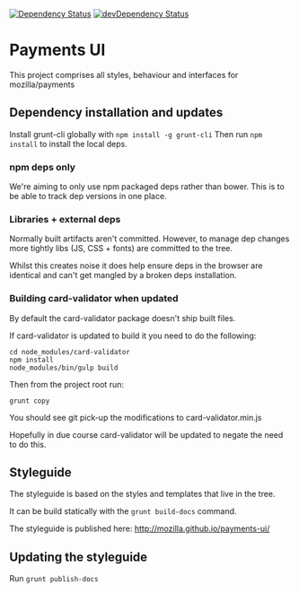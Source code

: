[![Dependency Status](https://david-dm.org/mozilla/payments-ui.svg)](https://david-dm.org/mozilla/payments-ui)
[![devDependency Status](https://david-dm.org/mozilla/payments-ui/dev-status.svg)](https://david-dm.org/mozilla/payments-ui#info=devDependencies)

# Payments UI

This project comprises all styles, behaviour and interfaces for mozilla/payments

## Dependency installation and updates

Install grunt-cli globally with `npm install -g grunt-cli`
Then run `npm install` to install the local deps.

### npm deps only

We're aiming to only use npm packaged deps rather than bower. This is to be able to
track dep versions in one place.

### Libraries + external deps

Normally built artifacts aren't committed. However, to manage dep changes more
tightly libs (JS, CSS + fonts) are committed to the tree.

Whilst this creates noise it does help ensure deps in the browser
are identical and can't get mangled by a broken deps installation.

### Building card-validator when updated

By default the card-validator package doesn't ship built files.

If card-validator is updated to build it you need to do the following:

```shell
cd node_modules/card-validator
npm install
node_modules/bin/gulp build
```

Then from the project root run:

```shell
grunt copy
```

You should see git pick-up the modifications to card-validator.min.js

Hopefully in due course card-validator will be updated to negate the need
to do this.

## Styleguide

The styleguide is based on the styles and templates that live in the tree.

It can be build statically with the `grunt build-docs` command.

The styleguide is published here: http://mozilla.github.io/payments-ui/

## Updating the styleguide

Run `grunt publish-docs`
